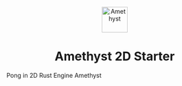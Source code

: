 <p align="center">
  <a href="https://amethyst.rs">
    <img
        alt="Amethyst"
        src="https://amethyst.rs/brand/logo-standard.svg"
        width="60"
    />
  </a>
</p>
<h1 align="center">
  Amethyst 2D Starter
</h1>

Pong in 2D Rust Engine Amethyst
